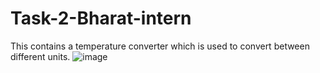 # Task-2-Bharat-intern
This contains a temperature converter which is used to convert between different units.
![image](https://github.com/SivaPriya8765/Task-2-Bharat-intern/assets/98741250/e83cfc07-5a5d-42fe-b49d-ff0ed1f6fc7b)
